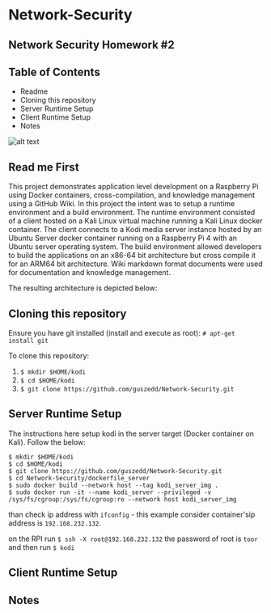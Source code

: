 #  Network-Security
## Network Security Homework #2

## Table of Contents
* Readme
* Cloning this repository
* Server Runtime Setup
* Client Runtime Setup
* Notes

![alt text](https://github.com/guszedd/Network-Security/jhu2020.jpeg "Logo Title Text 1")

## Read me First
This project demonstrates application level development on a Raspberry Pi using Docker containers, cross-compilation, and knowledge management using a GitHub Wiki. In this project the intent was to setup a runtime environment and a build environment. The runtime environment consisted of a client hosted on a Kali Linux virtual machine running a Kali Linux docker container. The client connects to a Kodi media server instance hosted by an Ubuntu Server docker container running on a Raspberry Pi 4 with an Ubuntu server operating system. The build environment allowed developers to build the applications on an x86-64 bit architecture but cross compile it for an ARM64 bit architecture. Wiki markdown format documents were used for documentation and knowledge management.

The resulting architecture is depicted below:



## Cloning this repository
Ensure you have git installed (install and execute as root):
`# apt-get install git`

To clone this repository:

  1. `$ mkdir $HOME/kodi`
  2. `$ cd $HOME/kodi`
  3. `$ git clone https://github.com/guszedd/Network-Security.git`
  
 ## Server Runtime Setup
 The instructions here setup kodi in the server target (Docker container on Kali).
Follow the below:

```
$ mkdir $HOME/kodi
$ cd $HOME/kodi
$ git clone https://github.com/guszedd/Network-Security.git
$ cd Network-Security/dockerfile_server
$ sudo docker build --network host --tag kodi_server_img .
$ sudo docker run -it --name kodi_server --privileged -v /sys/fs/cgroup:/sys/fs/cgroup:ro --network host kodi_server_img
```

than check ip address with `ifconfig` - this example consider container'sip address is `192.168.232.132`.

on the RPI run ` $ ssh -X root@192.168.232.132 `
the password of root is `toor`
and then run `$ kodi`

 
 
 ## Client Runtime Setup
 
 
 
 ## Notes
